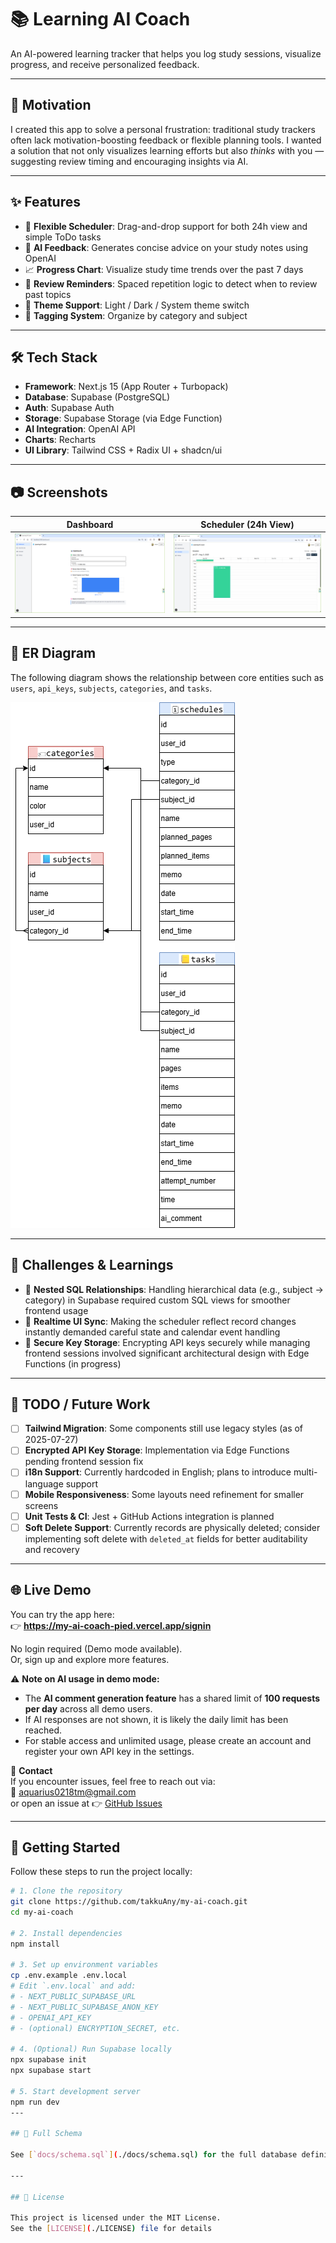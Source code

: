 # 📚 Learning AI Coach

An AI-powered learning tracker that helps you log study sessions, visualize progress, and receive personalized feedback.

---

## 🎯 Motivation

I created this app to solve a personal frustration: traditional study trackers often lack motivation-boosting feedback or flexible planning tools. I wanted a solution that not only visualizes learning efforts but also *thinks* with you — suggesting review timing and encouraging insights via AI.

---

## ✨ Features

- 📅 **Flexible Scheduler**: Drag-and-drop support for both 24h view and simple ToDo tasks  
- 🧠 **AI Feedback**: Generates concise advice on your study notes using OpenAI  
- 📈 **Progress Chart**: Visualize study time trends over the past 7 days  
- 🔔 **Review Reminders**: Spaced repetition logic to detect when to review past topics  
- 🌙 **Theme Support**: Light / Dark / System theme switch  
- 🧾 **Tagging System**: Organize by category and subject  

---

## 🛠️ Tech Stack

- **Framework**: Next.js 15 (App Router + Turbopack)  
- **Database**: Supabase (PostgreSQL)  
- **Auth**: Supabase Auth  
- **Storage**: Supabase Storage (via Edge Function)  
- **AI Integration**: OpenAI API  
- **Charts**: Recharts  
- **UI Library**: Tailwind CSS + Radix UI + shadcn/ui  

---

## 📷 Screenshots

| Dashboard | Scheduler (24h View) |
|-----------|----------------------|
| ![Dashboard](./docs/dashboard.png) | ![Scheduler](./docs/scheduler.png) |

---

## 🧩 ER Diagram

The following diagram shows the relationship between core entities such as `users`, `api_keys`, `subjects`, `categories`, and `tasks`.

![ER Diagram](./docs/er-diagram.png)

---

## 🧗 Challenges & Learnings

- 🧩 **Nested SQL Relationships**: Handling hierarchical data (e.g., subject → category) in Supabase required custom SQL views for smoother frontend usage  
- 🔄 **Realtime UI Sync**: Making the scheduler reflect record changes instantly demanded careful state and calendar event handling  
- 🔐 **Secure Key Storage**: Encrypting API keys securely while managing frontend sessions involved significant architectural design with Edge Functions (in progress)  

---

## 📝 TODO / Future Work

- [ ] **Tailwind Migration**: Some components still use legacy styles (as of 2025-07-27)  
- [ ] **Encrypted API Key Storage**: Implementation via Edge Functions pending frontend session fix  
- [ ] **i18n Support**: Currently hardcoded in English; plans to introduce multi-language support  
- [ ] **Mobile Responsiveness**: Some layouts need refinement for smaller screens  
- [ ] **Unit Tests & CI**: Jest + GitHub Actions integration is planned  
- [ ] **Soft Delete Support**: Currently records are physically deleted; consider implementing soft delete with `deleted_at` fields for better auditability and recovery  

---

## 🌐 Live Demo

You can try the app here:  
👉 **https://my-ai-coach-pied.vercel.app/signin**

No login required (Demo mode available).  
Or, sign up and explore more features.

⚠️ **Note on AI usage in demo mode:**

- The **AI comment generation feature** has a shared limit of **100 requests per day** across all demo users.
- If AI responses are not shown, it is likely the daily limit has been reached.
- For stable access and unlimited usage, please create an account and register your own API key in the settings.

💬 **Contact**  
If you encounter issues, feel free to reach out via:  
📧 aquarius0218tm@gmail.com  
or open an issue at 👉 [GitHub Issues](https://github.com/takkuAny/my-ai-coach/issues)

---

## 🚀 Getting Started

Follow these steps to run the project locally:

```bash
# 1. Clone the repository
git clone https://github.com/takkuAny/my-ai-coach.git
cd my-ai-coach

# 2. Install dependencies
npm install

# 3. Set up environment variables
cp .env.example .env.local
# Edit `.env.local` and add:
# - NEXT_PUBLIC_SUPABASE_URL
# - NEXT_PUBLIC_SUPABASE_ANON_KEY
# - OPENAI_API_KEY
# - (optional) ENCRYPTION_SECRET, etc.

# 4. (Optional) Run Supabase locally
npx supabase init
npx supabase start

# 5. Start development server
npm run dev
---

## 📄 Full Schema

See [`docs/schema.sql`](./docs/schema.sql) for the full database definition.

---

## 🪪 License

This project is licensed under the MIT License.  
See the [LICENSE](./LICENSE) file for details